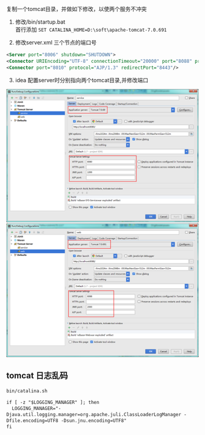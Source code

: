 复制一个tomcat目录，并做如下修改，以使两个服务不冲突
1. 修改/bin/startup.bat   
 首行添加 `SET CATALINA_HOME=D:\soft\apache-tomcat-7.0.691`

2. 修改server.xml 三个节点的端口号

```xml
<Server port="8006" shutdown="SHUTDOWN">  
<Connector URIEncoding="UTF-8" connectionTimeout="20000" port="8088" protocol="HTTP/1.1" redirectPort="8443"/>  
<Connector port="8010" protocol="AJP/1.3" redirectPort="8443"/>

```

3. idea 配置server时分别指向两个tomcat目录,并修改端口  

![idea-tomcat1](../assets/idea-tomcat1.jpg)
![idea-tomcat2](../assets/idea-tomcat2.jpg)


## tomcat 日志乱码
 `bin/catalina.sh`
```
if [ -z "$LOGGING_MANAGER" ]; then
  LOGGING_MANAGER="-Djava.util.logging.manager=org.apache.juli.ClassLoaderLogManager -Dfile.encoding=UTF8 -Dsun.jnu.encoding=UTF8"
fi
```